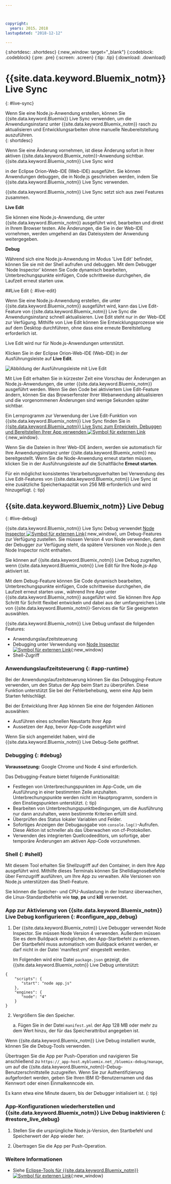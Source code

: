 ```yaml
---



copyright:
  years: 2015，2018
lastupdated: "2018-12-12"

---
```


{:shortdesc: .shortdesc}
{:new_window: target="_blank"}
{:codeblock: .codeblock}
{:pre: .pre}
{:screen: .screen}
{:tip: .tip}
{:download: .download}

# {{site.data.keyword.Bluemix_notm}} Live Sync
{: #live-sync}


Wenn Sie eine Node.js-Anwendung erstellen, können Sie {{site.data.keyword.Bluemix}} Live Sync verwenden, um die Anwendungsinstanz unter {{site.data.keyword.Bluemix_notm}} rasch zu aktualisieren und Entwicklungsarbeiten ohne manuelle Neubereitstellung auszuführen.   
{: shortdesc}

Wenn Sie eine Änderung vornehmen, ist diese Änderung sofort in Ihrer aktiven {{site.data.keyword.Bluemix_notm}}-Anwendung sichtbar. {{site.data.keyword.Bluemix_notm}} Live Sync wird
<!--from both the command line and -->
in der Eclipse Orion-Web-IDE (Web-IDE) ausgeführt. Sie können Anwendungen debuggen, die in Node.js geschrieben werden, indem Sie {{site.data.keyword.Bluemix_notm}} Live Sync verwenden.  

{{site.data.keyword.Bluemix_notm}} Live Sync setzt sich aus zwei Features zusammen.
<!--three -->

<!--
**Desktop Sync**  

You can synchronize any desktop directory tree with a cloud-based project workspace similar to the way Dropbox works. The Web IDE directly edits the same cloud-based workspace, so both stay in sync. Desktop Sync works for any kind of application. To use Desktop Sync, you need to download and install the BL command line interface.  
-->

**Live Edit**

Sie können eine Node.js-Anwendung, die unter {{site.data.keyword.Bluemix_notm}} ausgeführt wird, bearbeiten und direkt in Ihrem Browser testen. Alle Änderungen, die Sie in der Web-IDE vornehmen, werden umgehend an das Dateisystem der Anwendung weitergegeben.  

**Debug**  

Während sich eine Node.js-Anwendung im Modus 'Live Edit' befindet, können Sie sie mit der Shell aufrufen und debuggen. Mit dem Debugger 'Node Inspector' können Sie Code dynamisch bearbeiten, Unterbrechungspunkte einfügen, Code schrittweise durchgehen, die Laufzeit erneut starten usw.  


##Live Edit
{: #live-edit}

Wenn Sie eine Node.js-Anwendung erstellen, die unter {{site.data.keyword.Bluemix_notm}} ausgeführt wird, kann das Live Edit-Feature von {{site.data.keyword.Bluemix_notm}} Live Sync die Anwendungsinstanz schnell aktualisieren. Live Edit steht nur in der Web-IDE zur Verfügung. Mithilfe von Live Edit können Sie Entwicklungsprozesse wie auf dem Desktop durchführen, ohne dass eine erneute Bereitstellung erforderlich ist.

Live Edit wird nur für Node.js-Anwendungen unterstützt.

Klicken Sie in der Eclipse Orion-Web-IDE (Web-IDE) in der Ausführungsleiste auf **Live Edit**.

![Abbildung der Ausführungsleiste mit Live Edit](images/bluemix-live-sync-light.png)

Mit Live Edit erhalten Sie in kürzester Zeit eine Vorschau der Änderungen an Node.js-Anwendungen, die unter {{site.data.keyword.Bluemix_notm}} ausgeführt werden. Wenn Sie den Code bei aktiviertem Live Edit-Feature ändern, können Sie das Browserfenster Ihrer Webanwendung aktualisieren und die vorgenommenen Änderungen sind wenige Sekunden später sichtbar.

Ein Lernprogramm zur Verwendung der Live Edit-Funktion von {{site.data.keyword.Bluemix_notm}} Live Sync finden Sie in [{{site.data.keyword.Bluemix_notm}} Live Sync zum Entwickeln, Debuggen und Bereitstellen Ihrer App verwenden ![Symbol für externen Link](../../icons/launch-glyph.svg "Symbol für externen Link")](https://www.ibm.com/cloud/garage/tutorials/use-live-sync-to-develop-debug-and-deploy-your-app){:new_window}.

Wenn Sie die Dateien in Ihrer Web-IDE ändern, werden sie automatisch für Ihre Anwendungsinstanz unter {{site.data.keyword.Bluemix_notm}} neu bereitgestellt. Wenn Sie die Node-Anwendung erneut starten müssen, klicken Sie in der Ausführungsleiste auf die Schaltfläche **Erneut starten**.

Für ein möglichst konsistentes Verarbeitungsverhalten bei Verwendung des Live Edit-Features von {{site.data.keyword.Bluemix_notm}} Live Sync ist eine zusätzliche Speicherkapazität von 256 MB erforderlich und wird hinzugefügt.
{: tip}

## {{site.data.keyword.Bluemix_notm}} Live Debug
{: #live-debug}

{{site.data.keyword.Bluemix_notm}} Live Sync Debug verwendet [Node Inspector ![Symbol für externen Link](../../icons/launch-glyph.svg "Symbol für externen Link")](https://github.com/node-inspector/node-inspector){:new_window}, um Debug-Features zur Verfügung zustellen. Sie müssen Version 4 von Node verwenden, damit der Debugger zur Verfügung steht, da spätere Versionen von Node.js den Node Inspector nicht enthalten.

Sie können auf {{site.data.keyword.Bluemix_notm}} Live Debug zugreifen, wenn {{site.data.keyword.Bluemix_notm}} Live Edit für Ihre Node.js-App aktiviert ist.  

Mit dem Debug-Feature können Sie Code dynamisch bearbeiten, Unterbrechungspunkte einfügen, Code schrittweise durchgehen, die Laufzeit erneut starten usw., während Ihre App unter {{site.data.keyword.Bluemix_notm}} ausgeführt wird. Sie können Ihre App Schritt für Schritt flexibel entwickeln und dabei aus der umfangreichen Liste von {{site.data.keyword.Bluemix_notm}}-Services die für Sie geeigneten auswählen.

{{site.data.keyword.Bluemix_notm}} Live Debug umfasst die folgenden Features:

* Anwendungslaufzeitsteuerung
* Debugging unter Verwendung von [Node Inspector ![Symbol für externen Link](../../icons/launch-glyph.svg "Symbol für externen Link")](https://github.com/node-inspector/node-inspector){:new_window}
* Shell-Zugriff

### Anwendungslaufzeitsteuerung {: #app-runtime}

Bei der Anwendungslaufzeitsteuerung können Sie das Debugging-Feature verwenden, um den Status der App beim Start zu überprüfen. Diese Funktion unterstützt Sie bei der Fehlerbehebung, wenn eine App beim Starten fehlschlägt.

Bei der Entwicklung Ihrer App können Sie eine der folgenden Aktionen auswählen:

* Ausführen eines schnellen Neustarts Ihrer App
* Aussetzen der App, bevor App-Code ausgeführt wird

Wenn Sie sich angemeldet haben, wird die {{site.data.keyword.Bluemix_notm}} Live Debug-Seite geöffnet.

### Debugging {: #debug}

**Voraussetzung:** Google Chrome und Node 4 sind erforderlich.

Das Debugging-Feature bietet folgende Funktionalität:  
* Festlegen von Unterbrechungspunkten im App-Code, um die Ausführung in einer bestimmten Zeile anzuhalten.
  Unterbrechungspunkte werden nicht im Hauptprogramm, sondern in den Einstiegspunkten unterstützt.
  {: tip}
* Bearbeiten von Unterbrechungspunktbedingungen, um die Ausführung nur dann anzuhalten, wenn bestimmte Kriterien erfüllt sind.
* Überprüfen des Status lokaler Variablen und Felder.
* Sofortiges Anzeigen der Debugausgabe von `console.log()`-Aufrufen. Diese Aktion ist schneller als das Überwachen von cf-Protokollen.
* Verwenden des integrierten Quellcodeeditors, um sofortige, aber temporäre Änderungen am aktiven App-Code vorzunehmen.

### Shell {: #shell}

Mit diesem Tool erhalten Sie Shellzugriff auf den Container, in dem Ihre App ausgeführt wird. Mithilfe dieses Terminals können Sie Shelldiagnosebefehle über Fernzugriff ausführen, um Ihre App zu verwalten. Alle Versionen von Node.js unterstützen das Shell-Feature.

Sie können die Speicher- und CPU-Auslastung in der Instanz überwachen, die Linux-Standardbefehle wie **top**, **ps** und **kill** verwendet.

### App zur Aktivierung von {{site.data.keyword.Bluemix_notm}} Live Debug konfigurieren {: #configure_app_debug}

1. Der {{site.data.keyword.Bluemix_notm}} Live Debugger verwendet Node Inspector. Sie müssen Node Version 4 verwenden. Außerdem müssen Sie es dem Buildpack ermöglichen, den App-Startbefehl zu erkennen. Der Startbefehl muss automatisch vom Buildpack erkannt werden, er darf nicht in der Datei 'manifest.yml' eingestellt werden.

   Im Folgenden wird eine Datei `package.json` gezeigt, die {{site.data.keyword.Bluemix_notm}} Live Debug unterstützt:

  ```
  {
      "scripts": {
         "start": "node app.js"
      },
      "engines": {
         "node": "4"
      }
  }
  ```

2. Vergrößern Sie den Speicher.  

    a. Fügen Sie in der Datei `manifest.yml` der App 128 MB oder mehr zu dem Wert hinzu, der für das Speicherattribut angegeben ist.

Wenn {{site.data.keyword.Bluemix_notm}} Live Debug installiert wurde, können Sie die Debug-Tools verwenden.

Übertragen Sie die App per Push-Operation und navigieren Sie anschließend zu `https://_app-host.mybluemix.net_/bluemix-debug/manage`, um auf die {{site.data.keyword.Bluemix_notm}}-Debug-Benutzerschnittstelle zuzugreifen. Wenn Sie zur Authentifizierung aufgefordert werden, geben Sie Ihren IBM ID-Benutzernamen und das Kennwort oder einen Einmalkenncode ein.    

Es kann etwa eine Minute dauern, bis der Debugger initialisiert ist.
{: tip}

### App-Konfigurationen wiederherstellen und {{site.data.keyword.Bluemix_notm}} Live Debug inaktivieren {: #restore_live_debug}

1. Stellen Sie die ursprüngliche Node.js-Version, den Startbefehl und Speicherwert der App wieder her.

2. Übertragen Sie die App per Push-Operation.

### Weitere Informationen

* Siehe [Eclipse-Tools für {{site.data.keyword.Bluemix_notm}} ![Symbol für externen Link](../../icons/launch-glyph.svg "Symbol für externen Link")](https://www.cloud.ibm.com/docs/manageapps/eclipsetools/eclipsetools.html){:new_window}
